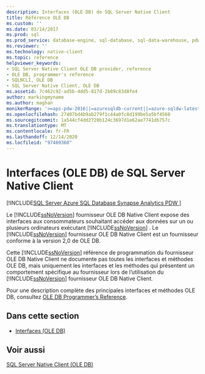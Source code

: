 ```yaml
---
description: Interfaces (OLE DB) de SQL Server Native Client
title: Référence OLE DB
ms.custom: ''
ms.date: 03/14/2017
ms.prod: sql
ms.prod_service: database-engine, sql-database, sql-data-warehouse, pdw
ms.reviewer: ''
ms.technology: native-client
ms.topic: reference
helpviewer_keywords:
- SQL Server Native Client OLE DB provider, reference
- OLE DB, programmer's reference
- SQLNCLI, OLE DB
- SQL Server Native Client, OLE DB
ms.assetid: 7c462c92-ad5b-4dd5-817d-2b89c83d8fe4
author: markingmyname
ms.author: maghan
monikerRange: '>=aps-pdw-2016||=azuresqldb-current||=azure-sqldw-latest||>=sql-server-2016||>=sql-server-linux-2017||=azuresqldb-mi-current'
ms.openlocfilehash: 27407bd4b9ab279f1c44a0fc8d199be5a5bf4560
ms.sourcegitcommit: 1a544cf4dd2720b124c3697d1e62ae7741db757c
ms.translationtype: MT
ms.contentlocale: fr-FR
ms.lasthandoff: 12/14/2020
ms.locfileid: "97469360"
---
```

# <a name="sql-server-native-client-ole-db-interfaces"></a>Interfaces (OLE DB) de SQL Server Native Client
[!INCLUDE[SQL Server Azure SQL Database Synapse Analytics PDW ](../../includes/applies-to-version/sql-asdb-asdbmi-asa-pdw.md)]

  Le [!INCLUDE[ssNoVersion](../../includes/ssnoversion-md.md)] fournisseur OLE DB Native Client expose des interfaces aux consommateurs souhaitant accéder aux données sur un ou plusieurs ordinateurs exécutant [!INCLUDE[ssNoVersion](../../includes/ssnoversion-md.md)] . Le [!INCLUDE[ssNoVersion](../../includes/ssnoversion-md.md)] fournisseur OLE DB Native Client est un fournisseur conforme à la version 2,0 de OLE DB.  
  
 Cette [!INCLUDE[ssNoVersion](../../includes/ssnoversion-md.md)] référence de programmation du fournisseur OLE DB Native Client ne documente pas toutes les interfaces et méthodes OLE DB, mais uniquement les interfaces et les méthodes qui présentent un comportement spécifique au fournisseur lors de l’utilisation du [!INCLUDE[ssNoVersion](../../includes/ssnoversion-md.md)] fournisseur OLE DB Native Client.  
  
 Pour une description complète des principales interfaces et méthodes OLE DB, consultez [OLE DB Programmer’s Reference](/previous-versions/windows/desktop/ms713643(v=vs.85)).  
  
## <a name="in-this-section"></a>Dans cette section  
  
-   [Interfaces &#40;OLE DB&#41;]()  
  
## <a name="see-also"></a>Voir aussi  
 [SQL Server Native Client &#40;OLE DB&#41;](../../relational-databases/native-client/ole-db/sql-server-native-client-ole-db.md)  
  
